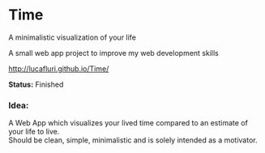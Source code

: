 # Time
A minimalistic visualization of your life  

A small web app project to improve my web development skills

http://lucafluri.github.io/Time/  

**Status:** Finished

### Idea:
A Web App which visualizes your lived time compared to an estimate of your life to live.  
Should be clean, simple, minimalistic and is solely intended as a motivator.
